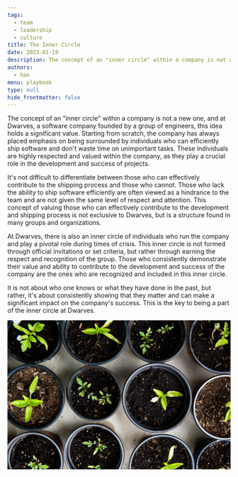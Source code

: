```yaml
---
tags: 
  - team
  - leadership
  - culture
title: The Inner Circle
date: 2023-01-19
description: The concept of an "inner circle" within a company is not a new one, and at Dwarves, a software company founded by a group of engineers, this idea holds a significant value.
authors: 
  - han
menu: playbook
type: null
hide_frontmatter: false
---
```

The concept of an "inner circle" within a company is not a new one, and at Dwarves, a software company founded by a group of engineers, this idea holds a significant value. Starting from scratch, the company has always placed emphasis on being surrounded by individuals who can efficiently ship software and don't waste time on unimportant tasks. These individuals are highly respected and valued within the company, as they play a crucial role in the development and success of projects.

It's not difficult to differentiate between those who can effectively contribute to the shipping process and those who cannot. Those who lack the ability to ship software efficiently are often viewed as a hindrance to the team and are not given the same level of respect and attention. This concept of valuing those who can effectively contribute to the development and shipping process is not exclusive to Dwarves, but is a structure found in many groups and organizations.

At Dwarves, there is also an inner circle of individuals who run the company and play a pivotal role during times of crisis. This inner circle is not formed through official invitations or set criteria, but rather through earning the respect and recognition of the group. Those who consistently demonstrate their value and ability to contribute to the development and success of the company are the ones who are recognized and included in this inner circle.

It is not about who one knows or what they have done in the past, but rather, it's about consistently showing that they matter and can make a significant impact on the company's success. This is the key to being a part of the inner circle at Dwarves.


![](assets/the-inner-circle_b69eeaaf88abe3c06f4937341beb4619_md5.webp)
